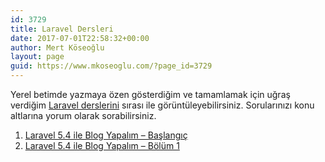 ```yaml
---
id: 3729
title: Laravel Dersleri
date: 2017-07-01T22:58:32+00:00
author: Mert Köseoğlu
layout: page
guid: https://www.mkoseoglu.com/?page_id=3729
---
```

Yerel betimde yazmaya özen gösterdiğim ve tamamlamak için uğraş verdiğim [Laravel derslerini](https://www.mkoseoglu.com/etiket/laravel-5-4-dersleri/) sırası ile görüntüleyebilirsiniz. Sorularınızı konu altlarına yorum olarak sorabilirsiniz.

  1. [Laravel 5.4 ile Blog Yapalım – Başlangıç](https://www.mkoseoglu.com/laravel-5-4-ile-blog-yapalim-baslangic)
  2. [Laravel 5.4 ile Blog Yapalım – Bölüm 1](https://www.mkoseoglu.com/laravel-5-4-blog-bolum-1)
